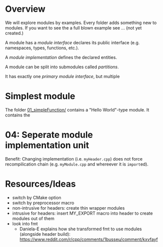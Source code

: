 # Overview

We will explore modules by examples. 
Every folder adds something new to modules.
If you want to see the a full blown example see ... (not yet created.)

A module has a _module interface_ declares its public interface (e.g. namespaces, types, functions, etc.).

A _module implementation_ defines the declared entities.

A module can be split into submodules called _partitions_.

It has exactly one _primary module interface_, but multiple 

# Simplest module

The folder [01_simpleFunction/](01_simpleFunction/) contains a "Hello World"-type module.
It contains the

# 04: Seperate module implementation unit

Benefit: Changing implementation (i.e. `myHeader.cpp`) does not force recompilication chain (e.g. `myModule.cpp` and whereever it is `import`ed).

# Resources/Ideas

- switch by CMake option
- switch by preprocessor macro
- non-intrusive for headers: create thin wrapper modules
- intrusive for headers: insert MY_EXPORT macro into header to create modules out of them
- look into fmt
    - Daniela-E explains how she transformed fmt to use modules (alongside header build): 
        https://www.reddit.com/r/cpp/comments/1busseu/comment/kxvfayf